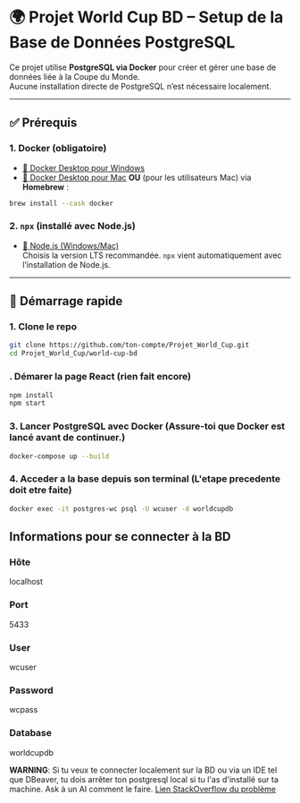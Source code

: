 # 🌍 Projet World Cup BD – Setup de la Base de Données PostgreSQL

Ce projet utilise **PostgreSQL via Docker** pour créer et gérer une base de données liée à la Coupe du Monde.  
Aucune installation directe de PostgreSQL n’est nécessaire localement.

---

## ✅ Prérequis

### 1. Docker (obligatoire)
- [🔗 Docker Desktop pour Windows](https://www.docker.com/products/docker-desktop/)
- [🔗 Docker Desktop pour Mac](https://www.docker.com/products/docker-desktop/)
**OU** (pour les utilisateurs Mac) via **Homebrew** :
```bash
brew install --cask docker
```



### 2. `npx` (installé avec Node.js)
- [🔗 Node.js (Windows/Mac)](https://nodejs.org/)  
  Choisis la version LTS recommandée. `npx` vient automatiquement avec l’installation de Node.js.

---

## 🚀 Démarrage rapide

### 1. **Clone le repo**
```bash
git clone https://github.com/ton-compte/Projet_World_Cup.git
cd Projet_World_Cup/world-cup-bd
````
### . Démarer la page React (rien fait encore)
```bash
npm install
npm start
```



### 3. Lancer PostgreSQL avec Docker (Assure-toi que Docker est **lancé** avant de continuer.)

```bash
docker-compose up --build
```

### 4. Acceder a la base depuis son terminal (L'etape precedente doit etre faite)

```bash
docker exec -it postgres-wc psql -U wcuser -d worldcupdb
```

## Informations pour se connecter à la BD

### Hôte
localhost

### Port
5433

### User
wcuser

### Password
wcpass

### Database
worldcupdb

**WARNING**: Si tu veux te connecter localement sur la BD ou via un IDE tel que DBeaver, tu dois arrêter ton postgresql local si tu l'as d'installé sur ta machine. Ask à un AI comment le faire.
[Lien StackOverflow du problème](https://stackoverflow.com/questions/74182080/docker-compose-w-postgresql-psql-password-authentication-failed)




